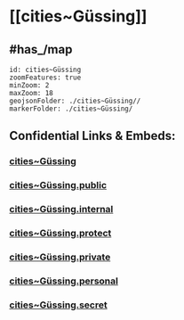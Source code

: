 # [[cities~Güssing]] 


## #has_/map  



```leaflet
id: cities~Güssing
zoomFeatures: true 
minZoom: 2 
maxZoom: 18
geojsonFolder: ./cities~Güssing//
markerFolder: ./cities~Güssing/
```


## Confidential Links & Embeds: 

### [cities~Güssing](/_Standards/Earth/Continent/Europe/Europe~Central/Austria/Austrias_States/Burgenland/counties~BL/Güssing/cities~Güssing.md) 

### [cities~Güssing.public](/_public/Earth/Continent/Europe/Europe~Central/Austria/Austrias_States/Burgenland/counties~BL/Güssing/cities~Güssing.public.md) 

### [cities~Güssing.internal](/_internal/Earth/Continent/Europe/Europe~Central/Austria/Austrias_States/Burgenland/counties~BL/Güssing/cities~Güssing.internal.md) 

### [cities~Güssing.protect](/_protect/Earth/Continent/Europe/Europe~Central/Austria/Austrias_States/Burgenland/counties~BL/Güssing/cities~Güssing.protect.md) 

### [cities~Güssing.private](/_private/Earth/Continent/Europe/Europe~Central/Austria/Austrias_States/Burgenland/counties~BL/Güssing/cities~Güssing.private.md) 

### [cities~Güssing.personal](/_personal/Earth/Continent/Europe/Europe~Central/Austria/Austrias_States/Burgenland/counties~BL/Güssing/cities~Güssing.personal.md) 

### [cities~Güssing.secret](/_secret/Earth/Continent/Europe/Europe~Central/Austria/Austrias_States/Burgenland/counties~BL/Güssing/cities~Güssing.secret.md)

